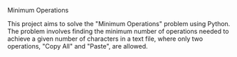 Minimum Operations

This project aims to solve the "Minimum Operations" problem using Python. The problem involves finding the minimum number of operations needed to achieve a given number of characters in a text file, where only two operations, "Copy All" and "Paste", are allowed.
